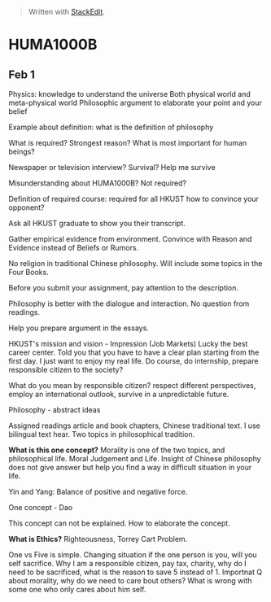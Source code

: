 


> Written with [StackEdit](https://stackedit.io/).
# HUMA1000B

## Feb 1
Physics: knowledge to understand the universe
Both physical world and meta-physical world
Philosophic argument to elaborate your point and your belief

Example about definition: what is the definition of philosophy

What is required? Strongest reason? What is most important for human beings?

Newspaper or television interview? Survival? Help me survive

Misunderstanding about HUMA1000B? Not required?

Definition of required course: required for all HKUST how to convince your opponent? 

Ask all HKUST graduate to show you their transcript.

Gather empirical evidence from environment. Convince with Reason and Evidence instead of Beliefs or Rumors.

No religion in traditional Chinese philosophy. Will include some topics in the Four Books.

Before you submit your assignment, pay attention to the description.

Philosophy is better with the dialogue and interaction. No question from readings.

Help you prepare argument in the essays.

HKUST's mission and vision - Impression (Job Markets) Lucky the best career center. Told you that you have to have a clear plan starting from the first day. I just want to enjoy my real life. Do course, do internship, prepare responsible citizen to the society?

What do you mean by responsible citizen? respect different perspectives, employ an international outlook, survive in a unpredictable future. 

Philosophy - abstract ideas

Assigned readings article and book chapters, Chinese traditional text. I use bilingual text hear. Two topics in philosophical tradition. 

**What is this one concept?**  Morality is one of the two topics, and philosophical life. Moral Judgement and Life. Insight of Chinese philosophy does not give answer but help you find a way in difficult situation in your life. 

Yin and Yang: Balance of positive and negative force. 

One concept - Dao

This concept can not be explained. How to elaborate the concept. 

**What is Ethics?**  Righteousness, Torrey Cart Problem. 

One vs Five is simple. Changing situation if the one person is you, will you self sacrifice. Why I am a responsible citizen, pay tax, charity, why do I need to be sacrificed, what is the reason to save 5 instead of 1. Importnat Q about morality, why do we need to care bout others? What is wrong with some one who only cares about him self. 
<!--stackedit_data:
eyJoaXN0b3J5IjpbMjAzNzQyODgwMiwtMTIxMDcxODQyOSwxND
U3MjAxNTc4LDExMDc4MzkzNDJdfQ==
-->